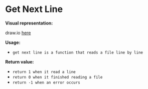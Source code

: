 # Get Next Line

__Visual representation:__

draw.io [here](https://drive.google.com/open?id=1eHQ9cjbArg3vZhWuy42zMX3kynZsKIGr)

**Usage:**
* `get next line is a function that reads a file line by line`

**Return value:**
* `return 1 when it read a line`
* `return 0 when it finished reading a file`
* `return -1 when an error occurs`